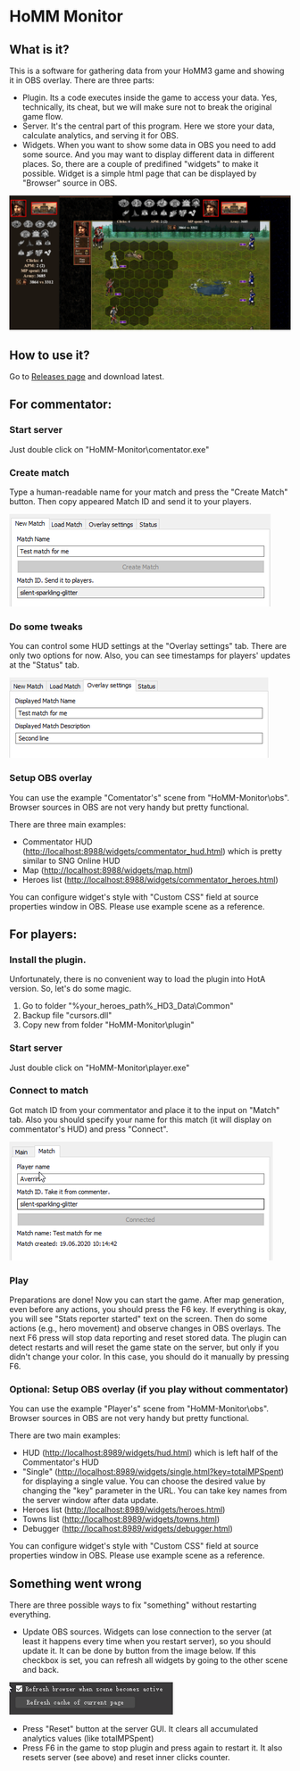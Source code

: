 # HoMM Monitor

## What is it?

This is a software for gathering data from your HoMM3 game and showing it in OBS overlay. There are three parts:

- Plugin. Its a code executes inside the game to access your data. Yes, technically, its cheat, but we will make sure not to break the original game flow.
- Server. It's the central part of this program. Here we store your data, calculate analytics, and serving it for OBS.
- Widgets. When you want to show some data in OBS you need to add some source. And you may want to display different data in different places. So, there are a couple of predifined "widgets" to make it possible. Widget is a simple html page that can be displayed by "Browser" source in OBS.

![create match](https://github.com/averrin/homm-monitor/raw/master/screenshots/player_huds.png)

## How to use it?

Go to [Releases page](https://github.com/averrin/homm-monitor/releases) and download latest.

## For commentator:

### Start server

Just double click on "HoMM-Monitor\comentator.exe"

### Create match

Type a human-readable name for your match and press the "Create Match" button. Then copy appeared Match ID and send it to your players.

![create match](https://github.com/averrin/homm-monitor/raw/master/screenshots/1.png)

### Do some tweaks

You can control some HUD settings at the "Overlay settings" tab. There are only two options for now. Also, you can see timestamps for players' updates at the "Status" tab.

![overlay](https://github.com/averrin/homm-monitor/raw/master/screenshots/2.png)

### Setup OBS overlay

You can use the example "Comentator's" scene from "HoMM-Monitor\obs". Browser sources in OBS are not very handy but pretty functional.

There are three main examples:

- Commentator HUD ([http://localhost:8988/widgets/commentator_hud.html](http://localhost:8988/widgets/commentator_hud.html)) which is pretty similar to SNG Online HUD
- Map ([http://localhost:8988/widgets/map.html](http://localhost:8988/widgets/map.html))
- Heroes list ([http://localhost:8988/widgets/commentator_heroes.html](http://localhost:8988/widgets/commentator_heroes.html))

You can configure widget's style with "Custom CSS" field at source properties window in OBS. Please use example scene as a reference.

## For players:

### Install the plugin.

Unfortunately, there is no convenient way to load the plugin into HotA version. So, let's do some magic.

1. Go to folder "%your_heroes_path%\_HD3_Data\Common"
2. Backup file "cursors.dll"
3. Copy new from folder "HoMM-Monitor\plugin"

### Start server

Just double click on "HoMM-Monitor\player.exe"

### Connect to match

Got match ID from your commentator and place it to the input on "Match" tab. Also you should specify your name for this match (it will display on commentator's HUD) and press "Connect".

![connect](https://github.com/averrin/homm-monitor/raw/master/screenshots/3.png)

### Play

Preparations are done!
Now you can start the game. After map generation, even before any actions, you should press the F6 key. If everything is okay, you will see "Stats reporter started" text on the screen. Then do some actions (e.g., hero movement) and observe changes in OBS overlays. The next F6 press will stop data reporting and reset stored data. The plugin can detect restarts and will reset the game state on the server, but only if you didn't change your color. In this case, you should do it manually by pressing F6.

### Optional: Setup OBS overlay (if you play without commentator)

You can use the example "Player's" scene from "HoMM-Monitor\obs". Browser sources in OBS are not very handy but pretty functional.

There are two main examples:

- HUD ([http://localhost:8989/widgets/hud.html](http://localhost:8989/widgets/hud.html)) which is left half of the Commentator's HUD
- "Single" ([http://localhost:8989/widgets/single.html?key=totalMPSpent](http://localhost:8989/widgets/single.html?key=totalMPSpent)) for displaying a single value. You can choose the desired value by changing the "key" parameter in the URL. You can take key names from the server window after data update.
- Heroes list ([http://localhost:8989/widgets/heroes.html](http://localhost:8989/widgets/heroes.html))
- Towns list ([http://localhost:8989/widgets/towns.html](http://localhost:8989/widgets/towns.html))
- Debugger ([http://localhost:8989/widgets/debugger.html](http://localhost:8989/widgets/debugger.html))

You can configure widget's style with "Custom CSS" field at source properties window in OBS. Please use example scene as a reference.

## Something went wrong

There are three possible ways to fix "something" without restarting everything.

- Update OBS sources. Widgets can lose connection to the server (at least it happens every time when you restart server), so you should update it. It can be done by button from the image below. If this checkbox is set, you can refresh all widgets by going to the other scene and back.

![refresh](https://github.com/averrin/homm-monitor/raw/master/screenshots/4.png)

- Press "Reset" button at the server GUI. It clears all accumulated analytics values (like totalMPSpent)
- Press F6 in the game to stop plugin and press again to restart it. It also resets server (see above) and reset inner clicks counter.
